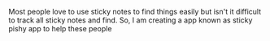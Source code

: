 Most people love to use sticky notes to find things easily but isn't it difficult to track all sticky notes and find. So, I am creating a app known as sticky pishy app to help these people